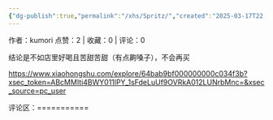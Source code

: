 ```yaml
---
{"dg-publish":true,"permalink":"/xhs/Spritz/","created":"2025-03-17T22:04:51.082+08:00","updated":"2025-03-17T22:04:51.082+08:00"}
---
```


作者：kumori
点赞：2   |   收藏：0   |   评论：0

结论是不如店里好喝且苦甜苦甜（有点齁嗓子），不会再买

https://www.xiaohongshu.com/explore/64bab9bf000000000c034f3b?xsec_token=ABcMMIti4BWY011lPY_1sFdeLuUf9OVRkA012LUNrbMnc=&xsec_source=pc_user

评论区：===========

